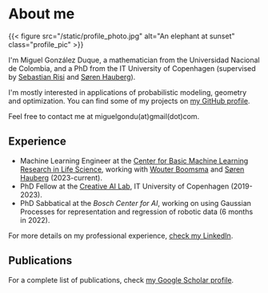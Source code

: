 # About me

{{< figure src="/static/profile_photo.jpg" alt="An elephant at sunset" class="profile_pic" >}}

I'm Miguel González Duque, a mathematician from the Universidad Nacional de Colombia, and a PhD from the IT University of Copenhagen (supervised by [Sebastian Risi](http://sebastianrisi.com/) and [Søren Hauberg](http://www2.compute.dtu.dk/~sohau/)).

I'm mostly interested in applications of probabilistic modeling, geometry and optimization. You can find some of my projects on [my GitHub profile](https://github.com/miguelgondu).

Feel free to contact me at miguelgondu(at)gmail(dot)com.

## Experience

-   Machine Learning Engineer at the [Center for Basic Machine Learning Research in Life Science](https://mlls.dk/), working with [Wouter Boomsma](https://di.ku.dk/english/staff/vip/?pure=en/persons/275482) and [Søren Hauberg](http://www2.compute.dtu.dk/~sohau/) (2023-current).
-   PhD Fellow at the [Creative AI Lab](https://game.itu.dk/groups/creativeai/), IT University of Copenhagen (2019-2023).
-   PhD Sabbatical at the *Bosch Center for AI*, working on using Gaussian Processes for representation and regression of robotic data (6 months in 2022).

For more details on my professional experience, [check my LinkedIn](https://www.linkedin.com/in/miguelgondu/).

## Publications

For a complete list of publications, check [my Google Scholar profile](https://scholar.google.com/citations?user=eje0FAYAAAAJ).